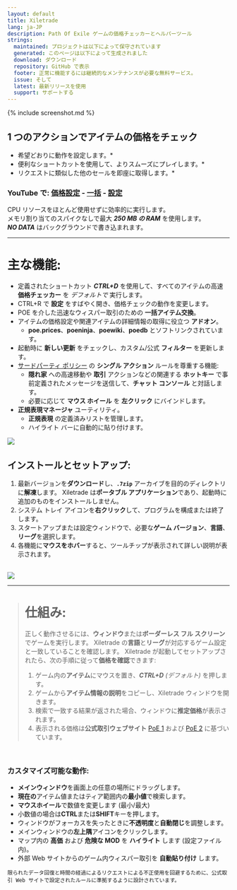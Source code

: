 ```yaml
---
layout: default
title: Xiletrade
lang: ja-JP
description: Path Of Exile ゲームの価格チェッカーとヘルパーツール
strings:
  maintained: プロジェクトは以下によって保守されています
  generated: このページは以下によって生成されました
  download: ダウンロード
  repository: GitHub で表示
  footer: 正常に機能するには継続的なメンテナンスが必要な無料サービス。
  issue: そして
  latest: 最新リリースを使用
  support: サポートする
---
```

{% include screenshot.md %}
## 1 つのアクションでアイテムの価格をチェック

* 希望どおりに動作を設定します。*  
* 便利なショートカットを使用して、よりスムーズにプレイします。*  
* リクエストに類似した他のセールを即座に取得します。*  

### YouTube で: [価格設定](https://youtu.be/4mP3uOsr8oc) - [一括](https://youtu.be/6yuLZXTho-A) - [設定](https://youtu.be/libdIjrNM-8)<br>

CPU リソースをほとんど使用せずに効率的に実行します。  
メモリ割り当てのスパイクなしで最大 ***250 MB の RAM*** を使用します。  
***NO DATA*** はバックグラウンドで書き込まれます。  

* * *

# 主な機能:

- 定義されたショートカット ***CTRL+D*** を使用して、すべてのアイテムの高速 **価格チェッカー** を *デフォルトで* 実行します。
- CTRL+R で **設定** をすばやく開き、価格チェックの動作を変更します。
- POE を介した迅速なウィスパー取引のための **一括アイテム交換**。
- アイテムの価格設定や関連アイテムの詳細情報の取得に役立つ **アドオン**。
	- **poe.prices**、**poeninja**、**poewiki**、**poedb** とソフトリンクされています。
- 起動時に **新しい更新** をチェックし、カスタム/公式 **フィルター** を更新します。
- [サードパーティ ポリシー](https://www.pathofexile.com/developer/docs#policy) の **シングル アクション** ルールを尊重する機能:
	- **隠れ家** への高速移動や **取引** アクションなどの関連する **ホットキー** で事前定義されたメッセージを送信して、**チャット コンソール** と対話します。
	- 必要に応じて **マウス ホイール** を **左クリック** にバインドします。
- **正規表現マネージャ** ユーティリティ。
	- **正規表現** の定義済みリストを管理します。
	- ハイライト バーに自動的に貼り付けます。  

<img align="center" src="https://github.com/user-attachments/assets/1a3229fe-9f61-4c18-b4de-98e2ee026ace">
<br>

## インストールとセットアップ:

1. 最新バージョンを**ダウンロード**し、**`.7zip`** アーカイブを目的のディレクトリに**解凍**します。
Xiletrade は**ポータブル アプリケーション**であり、起動時に追加のものをインストールしません。
2. システム トレイ アイコンを**右クリック**して、プログラムを構成または終了します。
3. スタートアップまたは設定ウィンドウで、必要な**ゲーム バージョン**、**言語**、**リーグ**を選択します。
4. 各機能に**マウスをホバー**すると、ツールチップが表示されて詳しい説明が表示されます。  
<br>
<img src="https://github.com/user-attachments/assets/2aa8b83a-9144-4b56-8d79-1808aac0d486">
<br>

* * *
> # 仕組み:
>
> 正しく動作させるには、**ウィンドウ**または**ボーダーレス フル スクリーン**でゲームを実行します。
> Xiletrade の**言語**と**リーグ**が対応するゲーム設定と一致していることを確認します。
> Xiletrade が起動してセットアップされたら、次の手順に従って**価格を確認**できます:
> 1. ゲーム内の**アイテム**にマウスを置き、***CTRL+D*** *(デフォルト)* を押します。
> 2. ゲームから**アイテム情報の説明**をコピーし、Xiletrade ウィンドウを開きます。
> 3. 検索で一致する結果が返された場合、ウィンドウに**推定価格**が表示されます。
> 4. 表示される価格は**公式取引ウェブサイト** [PoE 1](https://www.pathofexile.com/trade/search/) および [PoE 2](https://www.pathofexile.com/trade2/search/poe2/) に基づいています。
<br>

### カスタマイズ可能な動作:

* **メインウィンドウ**を画面上の任意の場所にドラッグします。
* **現在の**アイテム値またはティア範囲内の**最小値**で検索します。
* **マウスホイール**で数値を変更します (最小/最大)
* 小数値の場合は**CTRL**または**SHIFT**キーを押します。
* ウィンドウがフォーカスを失ったときに**不透明度**と**自動閉じ**を調整します。
* メインウィンドウの**左上隅**アイコンをクリックします。
* マップ内の **高価** および **危険な MOD** を **ハイライト** します (設定ファイル内)。
* 外部 Web サイトからのゲーム内ウィスパー取引を **自動貼り付け** します。

```
限られたデータ回復と時間の経過によるリクエストによる不正使用を回避するために、公式取引 Web サイトで設定されたルールに準拠するように設計されています。
```